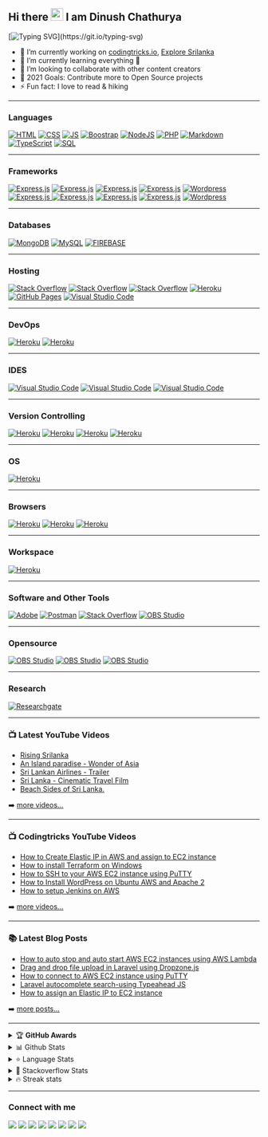 ## Hi there <img src="https://media.giphy.com/media/hvRJCLFzcasrR4ia7z/giphy.gif" width="25px"></a> I am Dinush Chathurya
[![Typing SVG](https://readme-typing-svg.herokuapp.com/?lines=Fullstack+Developer;Open-Source+Enthusiast;Social+Media+Influencer;Blogger;YouTube+Content+Creator;and+Film+Maker!;)](https://git.io/typing-svg)

<!-- ### I'm Social Media Influencer, Developer, Content Creator and Blogger! -->

- 🔭 I’m currently working on  [codingtricks.io](http://codingtricks.io/), [Explore Srilanka](https://www.youtube.com/channel/UCEByobwqWIcn7ujLG9TTDcQ)
- 🌱 I’m currently learning everything 🤣
- 👯 I’m looking to collaborate with other content creators
- 🥅 2021 Goals: Contribute more to Open Source projects
- ⚡ Fun fact: I love to read & hiking

---

### Languages 

<a href="#"><img alt="HTML" src="https://img.shields.io/badge/HTML%20-%23E34F26.svg?logo=html5&logoColor=white" ></a>
<a href="#"><img alt="CSS" src="https://img.shields.io/badge/CSS%20-%231572B6.svg?logo=css3&logoColor=white" ></a>
<a href="#"><img alt="JS" src="https://img.shields.io/badge/JavaScript%20-%23F7DF1E.svg?logo=javascript&logoColor=black" ></a>
<a href="#"><img alt="Boostrap" src="https://img.shields.io/badge/-Bootstrap-563D7C?&logo=bootstrap" ></a>
<a href="#"><img alt="NodeJS" src="https://img.shields.io/badge/Node.js%20-%2343853D.svg?logo=node-dot-js&logoColor=white" ></a>
<a href="#"><img alt="PHP" src="https://img.shields.io/badge/PHP-%23777BB4.svg?logo=php&logoColor=white"></a>
<a href="#"><img alt="Markdown" src="https://img.shields.io/badge/Markdown-%23000000.svg?logo=markdown&logoColor=white" ></a>
<a href="#"><img alt="TypeScript" src="https://img.shields.io/badge/TypeScript%20-%23007ACC.svg?logo=typescript&logoColor=white" ></a>
<a href="#"><img alt="SQL" src="https://img.shields.io/badge/SQL%20-%23025E8C.svg?logo=amazon-dynamodb&logoColor=white" ></a>

---
### Frameworks

<a href="#"><img alt="Express.js" src="https://img.shields.io/badge/Laravel-black?&logo=laravel&logoColor" ></a>
<a href="#"><img alt="Express.js" src="https://img.shields.io/badge/React-20232A?&logo=react&logoColor=61DAFB" ></a>
<a href="#"><img alt="Express.js" src="https://img.shields.io/badge/Vue.js-35495E?&logo=vue-dot-js&logoColor=4FC08D" ></a>
<a href="#"><img alt="Express.js" src="https://img.shields.io/badge/Angular-DD0031?&logo=angular&logoColor=white" ></a>
<a href="#"><img alt="Wordpress" src="https://img.shields.io/badge/Ionic-3880FF?&logo=ionic&logoColor=white" ></a>
<a href="#"><img alt="Express.js" src="https://img.shields.io/badge/Express.js%20-%23404d59.svg?logo=express&logoColor=white"> </a>
<a href="#"><img alt="Express.js" src="https://img.shields.io/badge/Tailwind_CSS-38B2AC?&logo=tailwind-css&logoColor=white" ></a>
<a href="#"><img alt="Express.js" src="https://img.shields.io/badge/jQuery-0769AD?&logo=jquery&logoColor=white" ></a>
<a href="#"><img alt="Express.js" src="https://img.shields.io/badge/GraphQl-E10098?&logo=graphql&logoColor=white" ></a>
<a href="#"><img alt="Wordpress" src="https://img.shields.io/badge/Wordpress-21759B?logo=wordpress&logoColor=white" ></a>

---

### Databases

<a href="#"><img alt="MongoDB" src ="https://img.shields.io/badge/MongoDB-%234ea94b.svg?logo=mongodb&logoColor=white"></a>
<a href="#"><img alt="MySQL" src="https://img.shields.io/badge/MySQL-%2300f.svg?logo=mysql&logoColor=white"></a>
<a href="#"><img alt="FIREBASE" src="https://img.shields.io/badge/Firebase-007ACC?&logo=firebase" ></a>

---

### Hosting

<a href="#"><img alt="Stack Overflow" src="https://img.shields.io/badge/Amazon_AWS-232F3E?&logo=amazon-aws&logoColor=white"></a>
<a href="#"><img alt="Stack Overflow" src="https://img.shields.io/badge/Digital_Ocean-0080FF?&logo=DigitalOcean&logoColor=white"></a>
<a href="#"><img alt="Stack Overflow" src="https://img.shields.io/badge/Netlify-00C7B7?&logo=netlify&logoColor=white"></a>
<a href="#"><img alt="Heroku" src="https://img.shields.io/badge/Heroku%20-%23430098.svg?logo=heroku&logoColor=white"></a>
<a href="#"><img alt="GitHub Pages" src="https://img.shields.io/badge/GitHub%20Pages-%23327FC7.svg?logo=github&logoColor=white" ></a>
<a href="#"><img alt="Visual Studio Code" src="https://img.shields.io/badge/Nginx-009639?&logo=nginx&logoColor=whitet"></a> 

---
### DevOps

<a href="#"><img alt="Heroku" src="https://img.shields.io/badge/-Docker-black?&logo=docker"></a>
<a href="#"><img alt="Heroku" src="https://img.shields.io/badge/Jenkins-D24939?&logo=Jenkins&logoColor=white"></a>

---

### IDES

<a href="#"><img alt="Visual Studio Code" src="https://img.shields.io/badge/Visual%20Studio%20Code-0078d7.svg?logo=visual-studio-code&logoColor=white"></a>
<a href="#"><img alt="Visual Studio Code" src="https://img.shields.io/badge/Atom-66595C?&logo=Atom&logoColor=white"></a>
<a href="#"><img alt="Visual Studio Code" src="https://img.shields.io/badge/sublime_text-%23575757.svg?&logo=sublime-text&logoColor=important"></a>

---

### Version Controlling

<a href="#"><img alt="Heroku" src="https://img.shields.io/badge/-Git-black?&logo=git" ></a>
<a href="#"><img alt="Heroku" src="https://img.shields.io/badge/-GitHub-181717?style=flat-square&logo=github" ></a>
<a href="#"><img alt="Heroku" src="https://img.shields.io/badge/GitLab-330F63?&logo=gitlab&logoColor=white" ></a>
<a href="#"><img alt="Heroku" src="https://img.shields.io/badge/Bitbucket-330F63?&logo=bitbucket&logoColor=white" ></a>

---

### OS

<a href="#"><img alt="Heroku" src="https://img.shields.io/badge/Windows-0078D6?&logo=windows&logoColor=white" ></a>

---

### Browsers

<a href="#"><img alt="Heroku" src="https://img.shields.io/badge/Google_chrome-4285F4?&logo=Google-chrome&logoColor=white" ></a>
<a href="#"><img alt="Heroku" src="https://img.shields.io/badge/Firefox_Browser-FF7139?&logo=Firefox-Browser&logoColor=white" ></a>
<a href="#"><img alt="Heroku" src="https://img.shields.io/badge/Opera-FF1B2D?&logo=Opera&logoColor=white" ></a>

---

### Workspace

<a href="#"><img alt="Heroku" src="https://img.shields.io/badge/AMD-Radeon_R5-ED1C24?&logo=amd&logoColor=white" ></a>

---

### Software and Other Tools

<a href="#"><img alt="Adobe" src="https://img.shields.io/badge/Adobe%20-%23FF0000.svg?logo=adobe&logoColor=white"></a>
<a href="#"><img alt="Postman" src="https://img.shields.io/badge/Postman-FF6C37?logo=postman&logoColor=white"></a>
<a href="#"><img alt="Stack Overflow" src="https://img.shields.io/badge/-Stack%20Overflow-FE7A16?logo=stack-overflow&logoColor=white"></a>
<a href="#"><img alt="OBS Studio" src="https://img.shields.io/badge/-OBS%20Studio-302E31?logo=obs-studio&logoColor=white"></a>

---

### Opensource

<a href="https://packagist.org/packages/dinushchathurya/"><img alt="OBS Studio" src="https://img.shields.io/badge/Packagist-F28D1A?logo=packagist&logoColor=white"></a>
<a href="https://www.npmjs.com/~dinush"><img alt="OBS Studio" src="https://img.shields.io/badge/Npm-181717?logo=npm&logoColor=white"></a>
<a href="https://www.kaggle.com/dinushchathurya"><img alt="OBS Studio" src="https://img.shields.io/badge/Kaggle-20BEFF?logo=kaggle&logoColor=white"></a>

---

### Research 

<a href="https://www.researchgate.net/publication/330912896_ARE_THE_SRI_LANKAN_CYBER_CRIME_LAWS_SUFFICIENT_TO_SAFEGUARD_TO_IT_PROFESSIONALS_AND_THE_VICTIMS_OF_THE_CYBER_ATTACKS"><img alt="Researchgate" src="https://img.shields.io/badge/Research_Gate-00CCBB.svg?&logo=ResearchGate&logoColor=white"></a>

---

### 📺 Latest YouTube Videos

<!-- YOUTUBE:START -->
- [Rising Srilanka](https://www.youtube.com/watch?v=9E92mYNIepA)
- [An Island paradise - Wonder of Asia](https://www.youtube.com/watch?v=oOgxKIV641o)
- [Sri Lankan Airlines - Trailer](https://www.youtube.com/watch?v=U9oPv_T2k8g)
- [Sri  Lanka - Cinematic Travel Film](https://www.youtube.com/watch?v=wfhQf8EcSXU)
- [Beach Sides of Sri Lanka.](https://www.youtube.com/watch?v=imBeu23sUf8)
<!-- YOUTUBE:END -->


➡️ [more videos...](https://www.youtube.com/channel/UCEByobwqWIcn7ujLG9TTDcQ)

---

### 📺 Codingtricks YouTube Videos 

<!-- BLOG-POST-LIST:START -->
- [How to Create Elastic IP in AWS and assign to EC2 instance](https://www.youtube.com/watch?v=PpyqSEuGqiY)
- [How to install Terraform on Windows](https://www.youtube.com/watch?v=KHv-j4ssmJQ)
- [How to SSH to your AWS EC2 instance using PuTTY](https://www.youtube.com/watch?v=jlaxDXOCHJY)
- [How to Install WordPress on Ubuntu AWS and Apache 2](https://www.youtube.com/watch?v=h-mHEsJgOpM)
- [How to setup Jenkins on AWS](https://www.youtube.com/watch?v=syq0_zEiqOM)
<!-- BLOG-POST-LIST:END -->

➡️ [more videos...](https://www.youtube.com/channel/UCCZT71rHQ175Du-1tEviVBA)

---

### 📚 Latest Blog Posts

<!-- BLOG:START -->
- [How to auto stop and auto start AWS EC2 instances using AWS Lambda](https://codingtricks.io/how-to-auto-stop-and-auto-start-aws-ec2-instances-using-aws-lambda/)
- [Drag and drop file upload in Laravel using Dropzone.js](https://codingtricks.io/drag-and-drop-file-upload-in-laravel-using-dropzonejs/)
- [How to connect to AWS EC2 instance using PuTTY](https://codingtricks.io/how-to-connect-to-aws-ec2-instance-using-putty/)
- [Laravel autocomplete search-using Typeahead JS](https://codingtricks.io/laravel-autocomplete-search-using-typeaheadjs/)
- [How to assign an Elastic IP to EC2 instance](https://codingtricks.io/how-to-assign-an-elastic-ip-to-ec2-instance/)
<!-- BLOG:END -->
➡️ [more posts...](https://codingtricks.io)

---

<!-- markdownlint-disable MD033 -->
<details>
    <summary>&#127942 <b>GitHub Awards</b></summary><br/>

![Github Trophy](https://github-profile-trophy.vercel.app/?username=dinushchathurya)

</details>

<details>
  <summary>📊 Github Stats</summary>
<br><br>
  <img alt="Dinush Chathurya Github Stats" src="https://github-readme-stats.vercel.app/api?username=dinushchathurya&count_private=true&show_icons=true&theme=algolia" style="height:214px;"/>
</details>

<details>
  <summary>&#11088 Language Stats</summary>
<br><br>
    <img alt="Top Languages" src="https://github-readme-stats.vercel.app/api/top-langs/?username=dinushchathurya&theme=algolia&langs_count=15&layout=compact" />

</details>

<details>
  <summary>&#127943 Stackoverflow Stats</summary>
  <br><br>

[![Omid Nikrah StackOverflow](https://github-readme-stackoverflow.vercel.app/?userID=9960450&theme=dark)](https://stackoverflow.com/users/9960450/dinush-chathurya)

</details>

<details>
<summary>🔥 Streak stats</summary>
<br><br>

[![GitHub Streak](https://github-readme-streak-stats.herokuapp.com?user=dinushchathurya&theme=highcontrast&hide_border=true)](https://git.io/streak-stats)

</details>
<!-- markdownlint-enable MD033 -->

---

### Connect with me

[<img src="https://img.shields.io/badge/Facebook-1877F2?&logo=facebook&logoColor=white"/>](https://m.facebook.com/dinush.chathurya)
[<img src="https://img.shields.io/badge/Twitter-1DA1F2?&logo=twitter&logoColor=white"/>](https://twitter.com/DinushChathurya)
[<img src="https://img.shields.io/badge/LinkedIn-0077B5?&logo=linkedin&logoColor=white"/>](https://www.linkedin.com/in/dinushchathurya)
[<img src="https://img.shields.io/badge/YouTube-FF0000?&logo=youtube&logoColor=white"/>](https://www.youtube.com/channel/UCEByobwqWIcn7ujLG9TTDcQ)
[<img src="https://img.shields.io/badge/Website-4353FF?&logo=webflow&logoColor=white"/>](https://dinushchathurya.github.io)
[<img src="https://img.shields.io/badge/Radio-E434AA?&logo=drooble&logoColor=white"/>](https://dinushchathurya.github.io/radio)
[<img src="https://img.shields.io/badge/Patreon-FF424D?&logo=patreon&logoColor=white"/>](https://www.patreon.com/dinushchathurya)
[<img src="https://img.shields.io/badge/Blog-FFA500?&logo=rss&logoColor=white"/>](https://codingtricks.io/)
